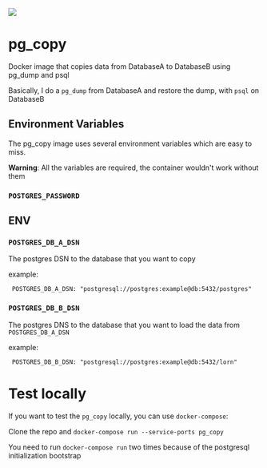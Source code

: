 [![](https://img.shields.io/badge/Dockerbuild-OK-brightgreen)](https://hub.docker.com/r/lorn/pg_copy/builds)

# pg_copy
Docker image that copies data from DatabaseA to DatabaseB using pg_dump and psql

Basically, I do a `pg_dump` from DatabaseA and restore the dump, with `psql` on DatabaseB 

## Environment Variables

The pg_copy image uses several environment variables which are easy to miss. 

**Warning**: All the variables are required, the container wouldn't work without them

### `POSTGRES_PASSWORD`
## ENV

### `POSTGRES_DB_A_DSN`

The postgres DSN to the database that you want to copy

example:

```
 POSTGRES_DB_A_DSN: "postgresql://postgres:example@db:5432/postgres"
```

### `POSTGRES_DB_B_DSN`

The postgres DNS to the database that you want to load the data from `POSTGRES_DB_A_DSN`

example:

```
 POSTGRES_DB_B_DSN: "postgresql://postgres:example@db:5432/lorn"
```
# Test locally

If you want to test the `pg_copy` locally, you can use `docker-compose`:

Clone the repo and `docker-compose run --service-ports pg_copy`

You need to run `docker-compose run` two times because of the postgresql initialization bootstrap
